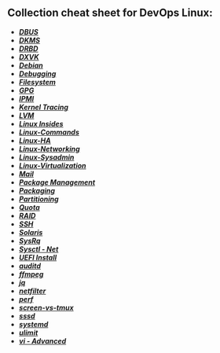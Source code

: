 ## Collection cheat sheet for DevOps Linux:

- ***[DBUS](DBUS.md)***
- ***[DKMS](DKMS.md)***
- ***[DRBD](DRBD.md)***
- ***[DXVK](DXVK.md)***
- ***[Debian](Debian.md)***
- ***[Debugging](Debugging.md)***
- ***[Filesystem](Filesystem.md)***
- ***[GPG](GPG.md)***
- ***[IPMI](IPMI.md)***
- ***[Kernel Tracing](KernelTracing.md)***
- ***[LVM](LVM.md)***
- ***[Linux Insides](https://github.com/0xAX/linux-insides/blob/master/SUMMARY.md)***
- ***[Linux-Commands](LinuxCommands.md)***
- ***[Linux-HA](LinuxHA.md)***
- ***[Linux-Networking](LinuxNetworking.md)***
- ***[Linux-Sysadmin](LinuxSysadmin.md)***
- ***[Linux-Virtualization](LinuxVirtualization.md)***
- ***[Mail](Mail.md)***
- ***[Package Management](PackageManagement.md)***
- ***[Packaging](Packaging.md)***
- ***[Partitioning](Partitioning.md)***
- ***[Quota](http://www.yolinux.com/TUTORIALS/LinuxTutorialQuotas.html)***
- ***[RAID](RAID.md)***
- ***[SSH](SSH.md)***
- ***[Solaris](Solaris.md)***
- ***[SysRq](SysRq.md)***
- ***[Sysctl - Net](https://www.frozentux.net/ipsysctl-tutorial/ipsysctl-tutorial.html#AEN398)***
- ***[UEFI Install](https://wiki.ubuntuusers.de/EFI_USB-Stick/)***
- ***[auditd](auditd.md)***
- ***[ffmpeg](ffmpeg.md)***
- ***[jq](jq.md)***
- ***[netfilter]()***
- ***[perf](perf.md)***
- ***[screen-vs-tmux](screen-vs-tmux.md)***
- ***[sssd](http://lhermie.net/sssd/)***
- ***[systemd](systemd.md)***
- ***[ulimit](ulimit.md)***
- ***[vi - Advanced](http://www.lagmonster.org/docs/vi2.html)***
